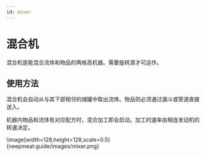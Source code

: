 ```yaml
---
id: mixer
---
```

# 混合机

混合机是能混合流体和物品的两格高机器。需要旋转源才可运作。

## 使用方法

混合机会自动从与其下部相邻的储罐中取出流体。物品则必须通过漏斗或管道直接送入。

机器内物品和流体有对应配方时，混合加工即会启动。加工的速率由相连发动机的转速决定。

\image[width=128,height=128,scale=0.5]{neepmeat:guide/images/mixer.png}
